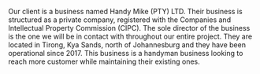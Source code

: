 Our  client  is  a  business  named  Handy  Mike  (PTY)  LTD.  Their  business  is 
structured as a private company, registered with the Companies and Intellectual 
Property Commission (CIPC). The sole director of the business is the one we will 
be in contact with throughout our entire project. They are located in Tirong, Kya 
Sands,  north  of  Johannesburg  and  they  have  been  operational  since  2017.  This 
business is a handyman business looking to reach more customer while 
maintaining their existing ones.
